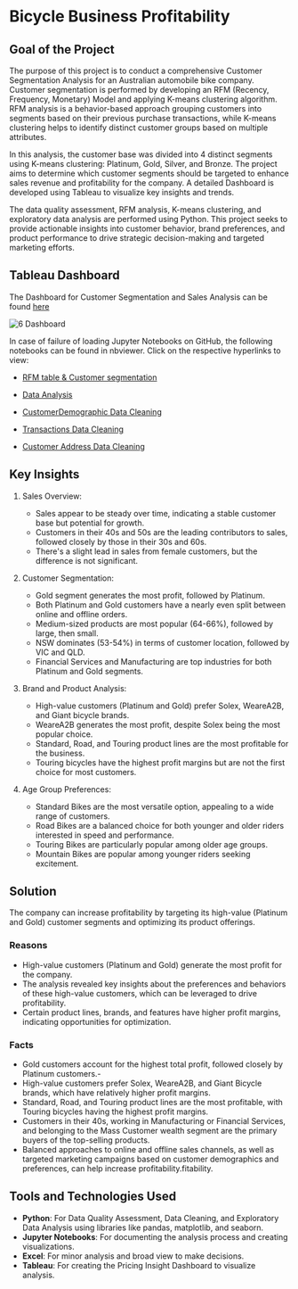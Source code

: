 # Bicycle Business Profitability 

## Goal of the Project
The purpose of this project is to conduct a comprehensive Customer Segmentation Analysis for an Australian automobile bike company. Customer segmentation is performed by developing an RFM (Recency, Frequency, Monetary) Model and applying K-means clustering algorithm. RFM analysis is a behavior-based approach grouping customers into segments based on their previous purchase transactions, while K-means clustering helps to identify distinct customer groups based on multiple attributes.

In this analysis, the customer base was divided into 4 distinct segments using K-means clustering: Platinum, Gold, Silver, and Bronze. The project aims to determine which customer segments should be targeted to enhance sales revenue and profitability for the company. A detailed Dashboard is developed using Tableau to visualize key insights and trends.

The data quality assessment, RFM analysis, K-means clustering, and exploratory data analysis are performed using Python. This project seeks to provide actionable insights into customer behavior, brand preferences, and product performance to drive strategic decision-making and targeted marketing efforts.

## Tableau Dashboard
The Dashboard for Customer Segmentation and Sales Analysis can be found [here](https://public.tableau.com/views/RFMDashboard_17260549311650/Dashboard?:language=en-GB&:sid=&:redirect=auth&:display_count=n&:origin=viz_share_link)

![6 Dashboard](https://github.com/user-attachments/assets/47c0dc65-704d-413a-89dc-510bca6de461)


In case of failure of loading Jupyter Notebooks on GitHub, the following notebooks can be found in nbviewer. Click on the respective hyperlinks to view:

- [RFM table & Customer segmentation](https://nbviewer.org/github/Rahulloriya/RFM-analysis-Customer-segmentation-project-/blob/main/4.Customer_Segmentation_using_RFM_and_KMeans.ipynb)
- [Data Analysis](https://nbviewer.org/github/Rahulloriya/RFM-analysis-Customer-segmentation-project-/blob/main/5.Data%20Analysis.ipynb)

- [CustomerDemographic Data Cleaning](https://nbviewer.org/github/Rahulloriya/RFM-analysis-Customer-segmentation-project-/blob/main/2.Data%20Cleaning/2.Data%20Cleaning%20CustomerDemographic.ipynb)
- [Transactions Data Cleaning ](https://nbviewer.org/github/Rahulloriya/RFM-analysis-Customer-segmentation-project-/blob/main/2.Data%20Cleaning/4.Data%20Cleaning%20Transactions.ipynb)
- [Customer Address Data Cleaning](https://nbviewer.org/github/Rahulloriya/RFM-analysis-Customer-segmentation-project-/blob/main/2.Data%20Cleaning/5.Data%20Cleaning-Customer%20Address.ipynb)

## Key Insights

1. Sales Overview:
   - Sales appear to be steady over time, indicating a stable customer base but potential for growth.
   - Customers in their 40s and 50s are the leading contributors to sales, followed closely by those in their 30s and 60s.
   - There's a slight lead in sales from female customers, but the difference is not significant.

2. Customer Segmentation:
   - Gold segment generates the most profit, followed by Platinum.
   - Both Platinum and Gold customers have a nearly even split between online and offline orders.
   - Medium-sized products are most popular (64-66%), followed by large, then small.
   - NSW dominates (53-54%) in terms of customer location, followed by VIC and QLD.
   - Financial Services and Manufacturing are top industries for both Platinum and Gold segments.

3. Brand and Product Analysis:
   - High-value customers (Platinum and Gold) prefer Solex, WeareA2B, and Giant bicycle brands.
   - WeareA2B generates the most profit, despite Solex being the most popular choice.
   - Standard, Road, and Touring product lines are the most profitable for the business.
   - Touring bicycles have the highest profit margins but are not the first choice for most customers.

4. Age Group Preferences:
   - Standard Bikes are the most versatile option, appealing to a wide range of customers.
   - Road Bikes are a balanced choice for both younger and older riders interested in speed and performance.
   - Touring Bikes are particularly popular among older age groups.
   - Mountain Bikes are popular among younger riders seeking excitement.

  
## Solution
The company can increase profitability by targeting its high-value (Platinum and Gold) customer segments and optimizing its product offerings.

### Reasons
- High-value customers (Platinum and Gold) generate the most profit for the company.
- The analysis revealed key insights about the preferences and behaviors of these high-value customers, which can be leveraged to drive profitability.
- Certain product lines, brands, and features have higher profit margins, indicating opportunities for optimization.

### Facts
- Gold customers account for the highest total profit, followed closely by Platinum customers.-
- High-value customers prefer Solex, WeareA2B, and Giant Bicycle brands, which have relatively higher profit margins.
- Standard, Road, and Touring product lines are the most profitable, with Touring bicycles having the highest profit margins.
- Customers in their 40s, working in Manufacturing or Financial Services, and belonging to the Mass Customer wealth segment are the primary buyers of the top-selling products.
- Balanced approaches to online and offline sales channels, as well as targeted marketing campaigns based on customer demographics and preferences, can help increase profitability.fitability.

## Tools and Technologies Used
- **Python**: For Data Quality Assessment, Data Cleaning, and Exploratory Data Analysis using libraries like pandas, matplotlib, and seaborn.
- **Jupyter Notebooks**: For documenting the analysis process and creating visualizations.
- **Excel**: For minor analysis and broad view to make decisions. 
- **Tableau**: For creating the Pricing Insight Dashboard to visualize analysis.

